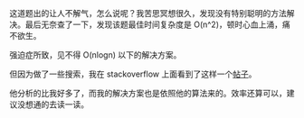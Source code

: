 这道题出的让人不解气，怎么说呢？我苦思冥想很久，发现没有特别聪明的方法解决。最后无奈查了一下，发现该题最佳时间复杂度是 O(n^2)，顿时心血上涌，痛不欲生。

强迫症所致，见不得 O(nlogn) 以下的解决方案。

但因为做了一些搜索，我在 stackoverflow 上面看到了这样一个[帖子](http://stackoverflow.com/questions/2070359/finding-three-elements-in-an-array-whose-sum-is-closest-to-an-given-number)。

他分析的比我好多了，而我的解决方案也是依照他的算法来的。效率还算可以，建议没想通的去读一读。
